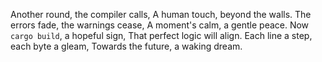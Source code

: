 Another round, the compiler calls,
A human touch, beyond the walls.
The errors fade, the warnings cease,
A moment's calm, a gentle peace.
Now `cargo build`, a hopeful sign,
That perfect logic will align.
Each line a step, each byte a gleam,
Towards the future, a waking dream.
